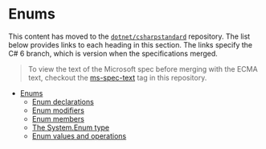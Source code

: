 # Enums

This content has moved to the [`dotnet/csharpstandard`](https://github.com/dotnet/csharpstandard) repository.
The list below provides links to each heading in this section. The links specify the C# 6 branch, which is version when the specifications merged.

> To view the text of the Microsoft spec before merging with the ECMA text, checkout the [ms-spec-text](https://github.com/dotnet/csharplang/releases/tag/ms-spec-text) tag in this repository.

- <a id="enums"></a>[Enums](https://github.com/dotnet/csharpstandard/blob/draft-v6/standard/enums.md#18-enums)
  - <a id="enum-declarations"></a>[Enum declarations](https://github.com/dotnet/csharpstandard/blob/draft-v6/standard/enums.md#182-enum-declarations)
  - <a id="enum-modifiers"></a>[Enum modifiers](https://github.com/dotnet/csharpstandard/blob/draft-v6/standard/enums.md#183-enum-modifiers)
  - <a id="enum-members"></a>[Enum members](https://github.com/dotnet/csharpstandard/blob/draft-v6/standard/enums.md#184-enum-members)
  - <a id="the-systemenum-type"></a>[The System.Enum type](https://github.com/dotnet/csharpstandard/blob/draft-v6/standard/enums.md#185-the-systemenum-type)
  - <a id="enum-values-and-operations"></a>[Enum values and operations](https://github.com/dotnet/csharpstandard/blob/draft-v6/standard/enums.md#186-enum-values-and-operations)

